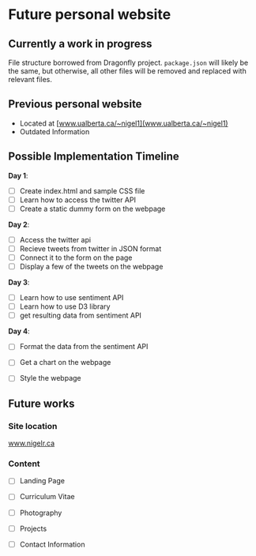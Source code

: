 # Future personal website

## Currently a work in progress
File structure borrowed from Dragonfly project. `package.json` will likely be the same, but otherwise, all other files will be removed and replaced with relevant files. 

## Previous personal website
* Located at [www.ualberta.ca/~nigel1](www.ualberta.ca/~nigel1)
* Outdated Information

## Possible Implementation Timeline

**Day 1**: 

- [ ] Create index.html and sample CSS file
- [ ] Learn how to access the twitter API
- [ ] Create a static dummy form on the webpage

**Day 2**: 

- [ ] Access the twitter api
- [ ] Recieve tweets from twitter in JSON format
- [ ] Connect it to the form on the page
- [ ] Display a few of the tweets on the webpage

**Day 3**:

- [ ] Learn how to use sentiment API
- [ ] Learn how to use D3 library
- [ ] get resulting data from sentiment API

**Day 4**:

- [ ] Format the data from the sentiment API
- [ ] Get a chart on the webpage
- [ ] Style the webpage


## Future works

### Site location
www.nigelr.ca

### Content
- [ ] Landing Page
- [ ] Curriculum Vitae
- [ ] Photography
- [ ] Projects
- [ ] Contact Information


